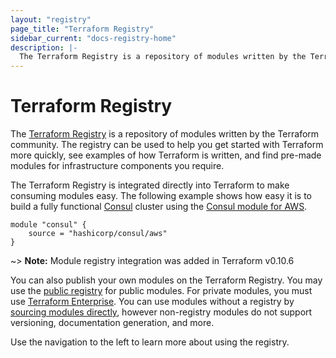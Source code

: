 ```yaml
---
layout: "registry"
page_title: "Terraform Registry"
sidebar_current: "docs-registry-home"
description: |-
  The Terraform Registry is a repository of modules written by the Terraform community.
---
```


# Terraform Registry

The [Terraform Registry](https://registry.terraform.io) is a repository
of modules written by the Terraform community. The registry can be used to
help you get started with Terraform more quickly, see examples of how
Terraform is written, and find pre-made modules for infrastructure components
you require.

The Terraform Registry is integrated directly into Terraform to make
consuming modules easy. The following example shows how easy it is to
build a fully functional [Consul](https://www.consul.io) cluster using the
[Consul module for AWS](https://registry.terraform.io/modules/hashicorp/consul/aws).

```hcl
module "consul" {
	source = "hashicorp/consul/aws"
}
```

~> **Note:** Module registry integration was added in Terraform v0.10.6

You can also publish your own modules on the Terraform Registry. You may
use the [public registry](https://registry.terraform.io) for public modules.
For private modules, you must use [Terraform Enterprise](https://www.hashicorp.com/products/terraform).
You can use modules without a registry by
[sourcing modules directly](/docs/modules/sources.html), however non-registry
modules do not support versioning, documentation generation, and more.

Use the navigation to the left to learn more about using the registry.
